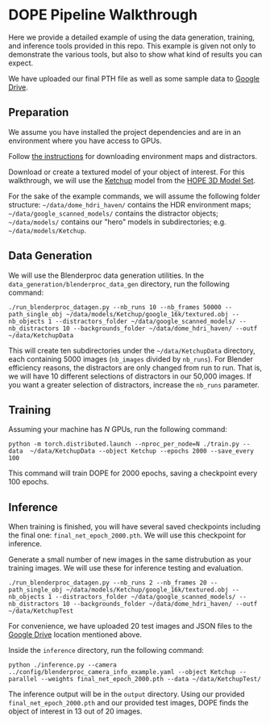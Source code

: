 # DOPE Pipeline Walkthrough

Here we provide a detailed example of using the data generation, training, and inference tools provided in this repo. This example is
given not only to demonstrate the various tools, but also to show what
kind of results you can expect.

We have uploaded our final PTH file as well as some sample data 
to [Google Drive](https://drive.google.com/drive/folders/1zq4yJUj8lTn56bWdOMnkCr1Wmj0dq-GL).


## Preparation
We assume you have installed the project dependencies and are in an environment where you have access to GPUs.


Follow [the instructions](data_generation/readme.md) for downloading environment maps and distractors.

Download or create a textured model of your object of interest.  For this walkthrough, we will use the [Ketchup](https://drive.google.com/drive/folders/1ICXdhNhahDiUrjh_r5aBMPYbb2aWMCJF?usp=drive_link) model from the [HOPE 3D Model Set](https://drive.google.com/drive/folders/1jiJS9KgcYAkfb8KJPp5MRlB0P11BStft/).


For the sake of the example commands, we will assume the following folder
structure:
`~/data/dome_hdri_haven/` contains the HDR environment maps; 
`~/data/google_scanned_models/` contains the distractor objects;
`~/data/models/` contains our "hero" models in subdirectories; e.g. `~/data/models/Ketchup`.

## Data Generation
We will use the Blenderproc data generation utilities.  In the `data_generation/blenderproc_data_gen` directory, run the following command:

```
./run_blenderproc_datagen.py --nb_runs 10 --nb_frames 50000 --path_single_obj ~/data/models/Ketchup/google_16k/textured.obj --nb_objects 1 --distractors_folder ~/data/google_scanned_models/ --nb_distractors 10 --backgrounds_folder ~/data/dome_hdri_haven/ --outf ~/data/KetchupData
```

This will create ten subdirectories under the `~/data/KetchupData` directory, each containing 5000 images (`nb_images` divided by `nb_runs`).  For Blender efficiency reasons, the distractors are only changed from run to run. That is, we will have 10 different selections of distractors in our 50,000 images.  If you want 
a greater selection of distractors, increase the `nb_runs` parameter.

## Training

Assuming your machine has *N* GPUs, run the following command:

```
python -m torch.distributed.launch --nproc_per_node=N ./train.py --data  ~/data/KetchupData --object Ketchup --epochs 2000 --save_every 100
```

This command will train DOPE for 2000 epochs, saving a checkpoint every 100 epochs.

## Inference
When training is finished, you will have several saved checkpoints including the final one: `final_net_epoch_2000.pth`.  We will use this checkpoint for inference.


Generate a small number of new images in the same distrubution as your training images. We will use these for inference testing and evaluation.
```
./run_blenderproc_datagen.py --nb_runs 2 --nb_frames 20 --path_single_obj ~/data/models/Ketchup/google_16k/textured.obj --nb_objects 1 --distractors_folder ~/data/google_scanned_models/ --nb_distractors 10 --backgrounds_folder ~/data/dome_hdri_haven/ --outf ~/data/KetchupTest
```
For convenience, we have uploaded 20 test images and JSON files to the  [Google Drive](https://drive.google.com/drive/folders/1zq4yJUj8lTn56bWdOMnkCr1Wmj0dq-GL)
 location mentioned above.


Inside the `inference` directory, run the following command:
```
python ./inference.py --camera ../config/blenderproc_camera_info_example.yaml --object Ketchup --parallel --weights final_net_epoch_2000.pth --data ~/data/KetchupTest/
```

The inference output will be in the `output` directory. Using our provided `final_net_epoch_2000.pth` and our provided test images, DOPE finds the object of interest in 13 out of 20 images.

